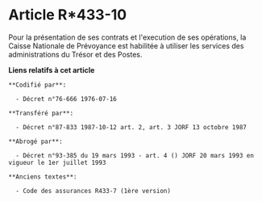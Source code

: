 # Article R*433-10

Pour la présentation de ses contrats et l'execution de ses opérations, la Caisse Nationale de Prévoyance est habilitée à
utiliser les services des administrations du Trésor et des Postes.

**Liens relatifs à cet article**

	**Codifié par**:

	  - Décret n°76-666 1976-07-16

	**Transféré par**:

	  - Décret n°87-833 1987-10-12 art. 2, art. 3 JORF 13 octobre 1987

	**Abrogé par**:

	  - Décret n°93-385 du 19 mars 1993 - art. 4 () JORF 20 mars 1993 en vigueur le 1er juillet 1993

	**Anciens textes**:

	  - Code des assurances R433-7 (1ère version)

